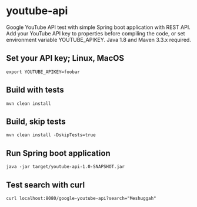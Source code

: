 # youtube-api

Google YouTube API test with simple Spring boot application with REST API.
Add your YouTube API key to properties before compiling the code,
or set environment variable YOUTUBE_APIKEY.
Java 1.8 and Maven 3.3.x required.


## Set your API key; Linux, MacOS

```
export YOUTUBE_APIKEY=foobar
```

## Build with tests

```
mvn clean install  
```

## Build, skip tests

```
mvn clean install -DskipTests=true
```

## Run Spring boot application

```
java -jar target/youtube-api-1.0-SNAPSHOT.jar
```

## Test search with curl

```
curl localhost:8080/google-youtube-api?search="Meshuggah"
```
